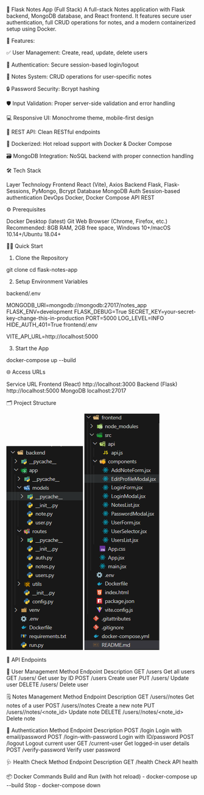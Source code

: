 
📝 Flask Notes App (Full Stack)
A full-stack Notes application with Flask backend, MongoDB database, and React frontend. It features secure user authentication, full CRUD operations for notes, and a modern containerized setup using Docker.

🚀 Features:

✅ User Management: Create, read, update, delete users

🔐 Authentication: Secure session-based login/logout

📝 Notes System: CRUD operations for user-specific notes

🔒 Password Security: Bcrypt hashing

🛡️ Input Validation: Proper server-side validation and error handling

💻 Responsive UI: Monochrome theme, mobile-first design

🧪 REST API: Clean RESTful endpoints

🐳 Dockerized: Hot reload support with Docker & Docker Compose

🗃️ MongoDB Integration: NoSQL backend with proper connection handling

🛠 Tech Stack

Layer	        Technology
Frontend	    React (Vite), Axios
Backend	        Flask, Flask-Sessions, PyMongo, Bcrypt
Database	    MongoDB
Auth	        Session-based authentication
DevOps	        Docker, Docker Compose
API	            REST

⚙️ Prerequisites

Docker Desktop (latest)
Git
Web Browser (Chrome, Firefox, etc.)
Recommended: 8GB RAM, 2GB free space, Windows 10+/macOS 10.14+/Ubuntu 18.04+

🧑‍💻 Quick Start

1. Clone the Repository

git clone <your-repository-url>
cd flask-notes-app

2. Setup Environment Variables

backend/.env

MONGODB_URI=mongodb://mongodb:27017/notes_app
FLASK_ENV=development
FLASK_DEBUG=True
SECRET_KEY=your-secret-key-change-this-in-production
PORT=5000
LOG_LEVEL=INFO
HIDE_AUTH_401=True
frontend/.env

VITE_API_URL=http://localhost:5000

3. Start the App

docker-compose up --build

🌐 Access URLs

Service	            URL
Frontend (React)	http://localhost:3000
Backend (Flask)	    http://localhost:5000
MongoDB	            localhost:27017

🗂 Project Structure

![alt text](<Screenshot 2025-06-18 203017.png>)
![alt text](<Screenshot 2025-06-18 203042.png>)


📡 API Endpoints

👤 User Management
Method	    Endpoint	    Description
GET	        /users	        Get all users
GET	        /users/<id>	    Get user by ID
POST	    /users	        Create user
PUT	        /users/<id>	    Update user
DELETE	    /users/<id>	    Delete user

🗒 Notes Management
Method	    Endpoint	                        Description
GET	        /users/<id>/notes	                Get notes of a user
POST	    /users/<id>/notes	                Create a new note
PUT	        /users/<id>/notes/<note_id>	        Update note
DELETE	    /users/<id>/notes/<note_id>	        Delete note

🔐 Authentication
Method	    Endpoint	                Description
POST	    /login	                    Login with email/password
POST	    /login-with-password	    Login with ID/password
POST	    /logout	                    Logout current user
GET	        /current-user	            Get logged-in user details
POST	    /verify-password	        Verify user password

🩺 Health Check
Method	Endpoint	Description
GET	    /health	    Check API health

📦 Docker Commands
Build and Run (with hot reload) -
    docker-compose up --build
Stop -
    docker-compose down